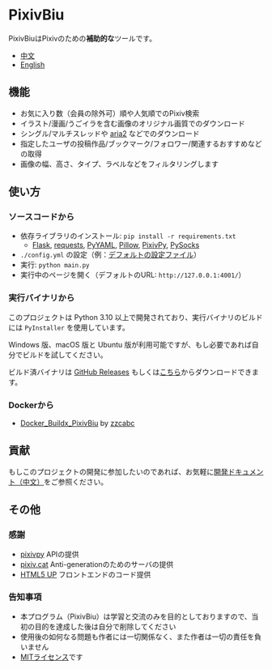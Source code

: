 # PixivBiu

PixivBiuはPixivのための**補助的な**ツールです。

- [中文](./README.md)
- [English](./README_EN.md)

## 機能

* お気に入り数（会員の除外可）順や人気順でのPixiv検索
* イラスト/漫画/うごイラを含む画像のオリジナル画質でのダウンロード
* シングル/マルチスレッドや [aria2](https://github.com/aria2/aria2) などでのダウンロード
* 指定したユーザの投稿作品/ブックマーク/フォロワー/関連するおすすめなどの取得
* 画像の幅、高さ、タイプ、ラベルなどをフィルタリングします

## 使い方

### ソースコードから

* 依存ライブラリのインストール: `pip install -r requirements.txt`
  * [Flask](https://github.com/pallets/flask), [requests](https://github.com/psf/requests), [PyYAML](https://github.com/yaml/pyyaml), [Pillow](https://github.com/python-pillow/Pillow), [PixivPy](https://github.com/upbit/pixivpy), [PySocks](https://github.com/Anorov/PySocks)
* `./config.yml` の設定（例：[デフォルトの設定ファイル](./app/config/biu_default.yml)）
* 実行: `python main.py`
* 実行中のページを開く（デフォルトのURL: `http://127.0.0.1:4001/`）

### 実行バイナリから

このプロジェクトは Python 3.10 以上で開発されており、実行バイナリのビルドには `PyInstaller` を使用しています。

Windows 版、macOS 版と Ubuntu 版が利用可能ですが、もし必要であれば自分でビルドを試してください。

ビルド済バイナリは [GitHub Releases](https://github.com/txperl/PixivBiu/releases) もしくは[こちら](https://biu.tls.moe/#/lib/dl)からダウンロードできます。

### Dockerから

- [Docker_Buildx_PixivBiu](https://github.com/zzcabc/Docker_Buildx_PixivBiu) by [zzcabc](https://github.com/zzcabc)

## 貢献

もしこのプロジェクトの開発に参加したいのであれば、お気軽に[開発ドキュメント（中文）](https://biu.tls.moe/#/develop/quickin)をご参照ください。

## その他

### 感謝

* [pixivpy](https://github.com/upbit/pixivpy) APIの提供
* [pixiv.cat](https://pixiv.cat/) Anti-generationのためのサーバの提供
* [HTML5 UP](https://html5up.net/) フロントエンドのコード提供

### 告知事項

* 本プログラム（PixivBiu）は学習と交流のみを目的としておりますので、当初の目的を達成した後は自分で削除してください
* 使用後の如何なる問題も作者には一切関係なく、また作者は一切の責任を負いません
* [MITライセンス](https://choosealicense.com/licenses/mit/)です
